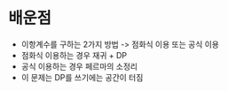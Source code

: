 # 배운점
- 이항계수를 구하는 2가지 방법 -> 점화식 이용 또는 공식 이용
- 점화식 이용하는 경우 재귀 + DP
- 공식 이용하는 경우 페르마의 소정리
- 이 문제는 DP를 쓰기에는 공간이 터짐
